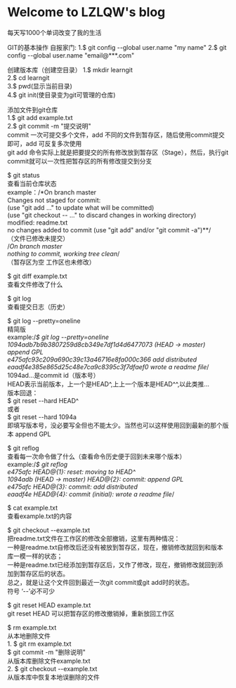 # Welcome to LZLQW's blog
每天写1000个单词改变了我的生活

GIT的基本操作
   自报家门:
    1.$ git config --global user.name "my name"
    2.$ git config --global user.name "email@***.com"
   
   创建版本库（创建空目录）
    1.$ mkdir learngit  
    2.$ cd learngit  
    3.$ pwd(显示当前目录)  
    4.$ git init(使目录变为git可管理的仓库)  
    
   添加文件到git仓库  
    1.$ git add example.txt  
    2.$ git commit -m "提交说明"  
      commit 一次可提交多个文件，add 不同的文件到暂存区，随后使用commit提交即可，add 可反复多次使用  
      git add 命令实际上就是把要提交的所有修改放到暂存区（Stage），然后，执行git commit就可以一次性把暂存区的所有修改提交到分支
   
   $ git status  
    查看当前仓库状态  
     example：/*On branch master  
                Changes not staged for commit:  
                    (use "git add <file>..." to update what will be committed)  
                    (use "git checkout -- <file>..." to discard changes in working directory)  
                     modified:   readme.txt  
                 no changes added to commit (use "git add" and/or "git commit -a")**/  
                （文件已修改未提交）  
                /*On branch master  
                 nothing to commit, working tree clean*/  
                （暂存区为空 工作区也未修改）  
    
   $ git diff example.txt  
      查看文件修改了什么  
  
   $ git log  
      查看提交日志（历史）
    
   $ git log --pretty=oneline  
      精简版  
      example:/*$ git log --pretty=oneline  
                1094adb7b9b3807259d8cb349e7df1d4d6477073 (HEAD -> master) append GPL  
                e475afc93c209a690c39c13a46716e8fa000c366 add distributed  
                eaadf4e385e865d25c48e7ca9c8395c3f7dfaef0 wrote a readme file*/  
              1094ad...是commit id（版本号）  
              HEAD表示当前版本，上一个是HEAD^,上上一个版本是HEAD^^,以此类推...  
      版本回退：  
      $ git reset --hard HEAD^  
        或者  
      $ git reset --hard 1094a   
        即填写版本号，没必要写全但也不能太少。当然也可以这样使用回到最新的那个版本 append GPL  
          
   $ git reflog  
      查看每一次命令做了什么（查看命令历史便于回到未来哪个版本）  
       example:/*$ git reflog  
                 e475afc HEAD@{1}: reset: moving to HEAD^  
                 1094adb (HEAD -> master) HEAD@{2}: commit: append GPL  
                 e475afc HEAD@{3}: commit: add distributed  
                 eaadf4e HEAD@{4}: commit (initial): wrote a readme file*/  
     
   $ cat example.txt  
      查看example.txt的内容  
     
   $ git checkout --example.txt  
       把readme.txt文件在工作区的修改全部撤销，这里有两种情况：  
       一种是readme.txt自修改后还没有被放到暂存区，现在，撤销修改就回到和版本库一模一样的状态；  
       一种是readme.txt已经添加到暂存区后，又作了修改，现在，撤销修改就回到添加到暂存区后的状态。  
       总之，就是让这个文件回到最近一次git commit或git add时的状态。  
       符号 ‘--’必不可少  
       
   $ git reset HEAD example.txt  
       git reset HEAD <file>可以把暂存区的修改撤销掉，重新放回工作区  
     
   $ rm example.txt  
       从本地删除文件  
       1. $ git rm example.txt  
          $ git commit -m "删除说明"  
            从版本库删除文件example.txt  
       2. $ git checkout --example.txt  
            从版本库中恢复本地误删除的文件  
